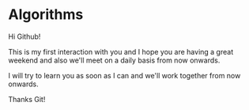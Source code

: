 # Algorithms

Hi Github!

This is my first interaction with you and I hope you are having a great weekend and also we'll meet on a daily basis from now onwards.

I will try to learn you as soon as I can and we'll work together from now onwards.

Thanks Git!
